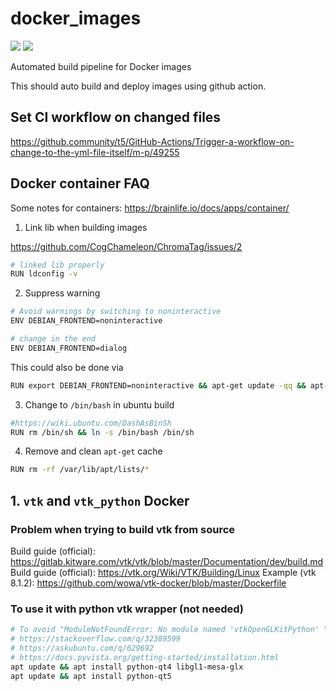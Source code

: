 # docker_images

[![](https://github.com/wyq977/docker_images/workflows/vtk/badge.svg)](https://github.com/wyq977/docker_images/actions?query=workflow%3Avtk)
[![](https://github.com/wyq977/docker_images/workflows/vtk_python/badge.svg)](https://github.com/wyq977/docker_images/actions?query=workflow%3Avtk_python)


Automated build pipeline for Docker images

This should auto build and deploy images using github action.

## Set CI workflow on changed files

https://github.community/t5/GitHub-Actions/Trigger-a-workflow-on-change-to-the-yml-file-itself/m-p/49255

## Docker container FAQ

Some notes for containers:
https://brainlife.io/docs/apps/container/

1. Link lib when building images

https://github.com/CogChameleon/ChromaTag/issues/2

```bash
# linked lib properly
RUN ldconfig -v
```

2. Suppress warning
```bash
# Avoid warnings by switching to noninteractive
ENV DEBIAN_FRONTEND=noninteractive

# change in the end
ENV DEBIAN_FRONTEND=dialog
```
This could also be done via
```bash
RUN export DEBIAN_FRONTEND=noninteractive && apt-get update -qq && apt-get install -qq -y \
```

3. Change to `/bin/bash` in ubuntu build
```bash
#https://wiki.ubuntu.com/DashAsBinSh
RUN rm /bin/sh && ln -s /bin/bash /bin/sh
```

4. Remove and clean `apt-get` cache
```bash
RUN rm -rf /var/lib/apt/lists/*
```

## 1. `vtk` and `vtk_python` Docker

### Problem when trying to build vtk from source

Build guide (official): https://gitlab.kitware.com/vtk/vtk/blob/master/Documentation/dev/build.md
Build guide (official): https://vtk.org/Wiki/VTK/Building/Linux
Example (vtk 8.1.2): https://github.com/wowa/vtk-docker/blob/master/Dockerfile

### To use it with python vtk wrapper (not needed)

```bash
# To avoid "ModuleNotFoundError: No module named 'vtkOpenGLKitPython' " when importing vtk
# https://stackoverflow.com/q/32389599
# https://askubuntu.com/q/629692
# https://docs.pyvista.org/getting-started/installation.html
apt update && apt install python-qt4 libgl1-mesa-glx
apt update && apt install python-qt5
```
